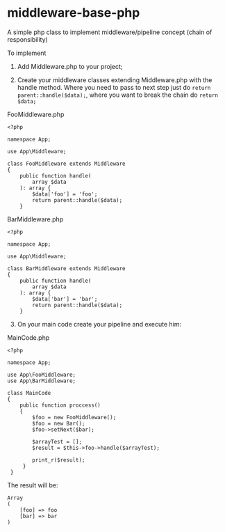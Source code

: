 # middleware-base-php
A simple php class to implement middleware/pipeline concept (chain of responsibility)

To implement

1) Add Middleware.php to your project;

2) Create your middleware classes extending Middleware.php with the handle method. Where you need to pass to next step just do 
```return parent::handle($data);```, where you want to break the chain do ```return $data;```

FooMiddleware.php
```
<?php

namespace App;

use App\Middleware;

class FooMiddleware extends Middleware
{
    public function handle(
        array $data
    ): array {
        $data['foo'] = 'foo';
        return parent::handle($data);
    }
```

BarMiddleware.php
```
<?php

namespace App;

use App\Middleware;

class BarMiddleware extends Middleware
{
    public function handle(
        array $data
    ): array {
        $data['bar'] = 'bar';
        return parent::handle($data);
    }
```

3) On your main code create your pipeline and execute him:

MainCode.php
```
<?php

namespace App;

use App\FooMiddleware;
use App\BarMiddleware;

class MainCode
{
    public function proccess()
    {
        $foo = new FooMiddleware();
        $foo = new Bar();
        $foo->setNext($bar);

        $arrayTest = [];
        $result = $this->foo->handle($arrayTest);

        print_r($result);
     }
 }
```

The result will be:
```
Array
(
    [foo] => foo
    [bar] => bar
)
```

